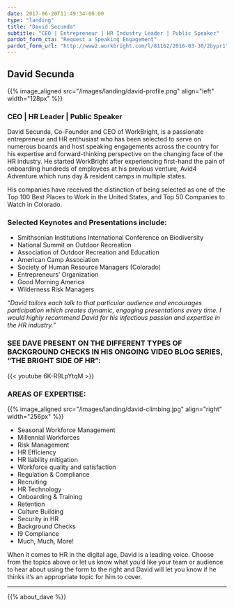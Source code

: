 ```yaml
---
date: 2017-06-20T11:49:34-06:00
type: "landing"
title: "David Secunda"
subtitle: "CEO | Entrepreneur | HR Industry Leader | Public Speaker"
pardot_form_cta: "Request a Speaking Engagement"
pardot_form_url: "http://www2.workbright.com/l/81162/2016-03-30/2bypr1"
---
```




## David Secunda

{{% image_aligned src="/images/landing/david-profile.png" align="left" width="128px" %}}

### CEO | HR Leader | Public Speaker

David Secunda, Co-Founder and CEO of WorkBright, is a passionate entrepreneur and HR enthusiast who has been selected to serve on numerous boards and host speaking engagements across the country for his expertise and forward-thinking perspective on the changing face of the HR industry. He started WorkBright after experiencing first-hand the pain of onboarding hundreds of employees at his previous venture, Avid4 Adventure which runs day & resident camps in multiple states.

His companies have received the distinction of being selected as one of the Top 100 Best Places to Work in the United States, and Top 50 Companies to Watch in Colorado.

### Selected Keynotes and Presentations include:

- Smithsonian Institutions International Conference on Biodiversity
- National Summit on Outdoor Recreation
- Association of Outdoor Recreation and Education
- American Camp Association
- Society of Human Resource Managers (Colorado)
- Entrepreneurs’ Organization
- Good Morning America
- Wilderness Risk Managers

_“David tailors each talk to that particular audience and encourages participation which creates dynamic, engaging presentations every time. I would highly recommend David for his infectious passion and expertise in the HR industry.”_

### SEE DAVE PRESENT ON THE DIFFERENT TYPES OF BACKGROUND CHECKS IN HIS ONGOING VIDEO BLOG SERIES, “THE BRIGHT SIDE OF HR”:

{{< youtube 6K-R9LpYtqM >}}

### AREAS OF EXPERTISE:

{{% image_aligned src="/images/landing/david-climbing.jpg" align="right" width="256px" %}}

- Seasonal Workforce Management
- Millennial Workforces
- Risk Management
- HR Efficiency
- HR liability mitigation
- Workforce quality and satisfaction
- Regulation & Compliance
- Recruiting
- HR Technology
- Onboarding & Training
- Retention
- Culture Building
- Security in HR
- Background Checks
- I9 Compliance
- Much, Much, More!

When it comes to HR in the digital age, David is a leading voice. Choose from the topics above or let us know what you’d like your team or audience to hear about using the form to the right and David will let you know if he thinks it’s an appropriate topic for him to cover.

---

{{% about_dave %}}